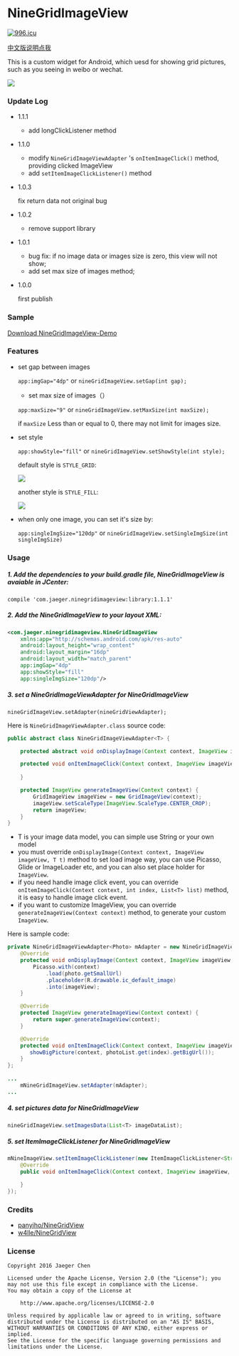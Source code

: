 # NineGridImageView

[![996.icu](https://img.shields.io/badge/link-996.icu-red.svg)](https://996.icu)

[中文版说明点我](http://laobie.github.io/android/2016/03/06/nine-grid-iamge-view-libaray.html)

This is a custom widget for Android, which uesd for showing grid pictures, such as you seeing in weibo or wechat.

![](http://ac-qygvx1cc.clouddn.com/ee5906c846ad3346.png)

### Update Log

- 1.1.1
  - add longClickListener method

- 1.1.0
  - modify `NineGridImageViewAdapter` 's  `onItemImageClick()` method, providing clicked ImageView
  - add `setItemImageClickListener()` method

+   1.0.3

      fix return data not original bug

+   1.0.2

    + remove support library

+   1.0.1 

    + bug fix: if no image data or images size is zero, this view will not show;
    + add set max size of images method;

+   1.0.0 

    first publish

### Sample
[Download NineGridImageView-Demo](http://fir.im/bkxn)

### Features
+ set gap between images	

  `app:imgGap="4dp"` or `nineGridImageView.setGap(int gap);`

  + set max size of images（）

  `app:maxSize="9"` or `nineGridImageView.setMaxSize(int maxSize);`

  if `maxSize` Less than or equal to 0, there may not limit for images size.

+ set style 

  `app:showStyle="fill"` or `nineGridImageView.setShowStyle(int style);`

  default style is `STYLE_GRID`:

  ![](http://ac-qygvx1cc.clouddn.com/9cc94e97b4fce73f.png)

  another style is `STYLE_FILL`:

  ![](http://ac-qygvx1cc.clouddn.com/0fa728fd90d1b227.png)

+ when only one image, you can set it's size by:

  `app:singleImgSize="120dp"` or `nineGridImageView.setSingleImgSize(int singleImgSize)`

### Usage
##### 1. Add the dependencies to your build.gradle file, NineGridImageView is avaiable in JCenter:

	compile 'com.jaeger.ninegridimageview:library:1.1.1'

##### 2. Add the NineGridImageView to your layout XML:

~~~ xml
<com.jaeger.ninegridimageview.NineGridImageView
    xmlns:app="http://schemas.android.com/apk/res-auto"
    android:layout_height="wrap_content"
    android:layout_margin="16dp"
    android:layout_width="match_parent"
    app:imgGap="4dp"
    app:showStyle="fill"
    app:singleImgSize="120dp"/>
~~~

##### 3. set a NineGridImageViewAdapter for NineGridImageView

	nineGridImageView.setAdapter(nineGridViewAdapter);

Here is `NineGridImageViewAdapter.class` source code:
​	
~~~ java
public abstract class NineGridImageViewAdapter<T> {

    protected abstract void onDisplayImage(Context context, ImageView imageView, T t);

    protected void onItemImageClick(Context context, ImageView imageView, int index, List<T> list) {
    
    }

    protected ImageView generateImageView(Context context) {
        GridImageView imageView = new GridImageView(context);
        imageView.setScaleType(ImageView.ScaleType.CENTER_CROP);
        return imageView;
    }
}			
~~~

+ T is your image data model, you can simple use String or your own model
+ you must override `onDisplayImage(Context context, ImageView imageView, T t)` method to set load image way, you can use Picasso, Glide or ImageLoader etc, and you can also set place holder for `ImageView`.
+ if you need handle image click event, you can override `onItemImageClick(Context context, int index, List<T> list)` method, it is easy to handle image click event.
+ if you want to customize ImageView, you can override `generateImageView(Context context)` method, to generate your custom `ImageView`.

Here is sample code:
​	
~~~ java	
private NineGridImageViewAdapter<Photo> mAdapter = new NineGridImageViewAdapter<Photo>() {
	@Override
	protected void onDisplayImage(Context context, ImageView imageView, Photo photo) {
		Picasso.with(context)
		    .load(photo.getSmallUrl)
		    .placeholder(R.drawable.ic_default_image)
		    .into(imageView);
    }

    @Override
    protected ImageView generateImageView(Context context) {
        return super.generateImageView(context);
    }

    @Override
    protected void onItemImageClick(Context context, ImageView imageView, int index, List<Photo> photoList) {
       showBigPicture(context, photoList.get(index).getBigUrl());
    }
};
        
...
	mNineGridImageView.setAdapter(mAdapter);
...
~~~

##### 4. set pictures data for NineGridImageView
~~~ java
nineGridImageView.setImagesData(List<T> imageDataList);
~~~

##### 5. set ItemImageClickListener for NineGridImageView 

```java
mNineImageView.setItemImageClickListener(new ItemImageClickListener<String>() {
    @Override
    public void onItemImageClick(Context context, ImageView imageView, int index, List<String> list) {

    }
});
```



### Credits

- [panyiho/NineGridView](https://github.com/panyiho/NineGridView)
- [w4lle/NineGridView](https://github.com/w4lle/NineGridView)

### License

	Copyright 2016 Jaeger Chen

	Licensed under the Apache License, Version 2.0 (the "License");	you may not use this file except in compliance with the License.
	You may obtain a copy of the License at
	
		http://www.apache.org/licenses/LICENSE-2.0
	
	Unless required by applicable law or agreed to in writing, software
	distributed under the License is distributed on an "AS IS" BASIS,
	WITHOUT WARRANTIES OR CONDITIONS OF ANY KIND, either express or implied.
	See the License for the specific language governing permissions and
	limitations under the License.


​	
​	 
​		


